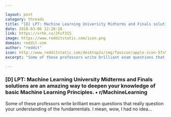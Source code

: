 ```yaml
---

layout: post
category: threads
title: "[D] LPT: Machine Learning University Midterms and Finals solutions are an amazing way to deepen your knowledge of basic Machine Learning Principles."
date: 2018-03-06 12:28:18
link: https://vrhk.co/2Fuf31S
image: https://www.redditstatic.com/icon.png
domain: reddit.com
author: "reddit"
icon: http://www.redditstatic.com/desktop2x/img/favicon/apple-icon-57x57.png
excerpt: "Some of these professors write brilliant exam questions that really question your understanding of the fundamentals. I mean, wow, I had no idea..."

---
```


### [D] LPT: Machine Learning University Midterms and Finals solutions are an amazing way to deepen your knowledge of basic Machine Learning Principles. • r/MachineLearning

Some of these professors write brilliant exam questions that really question your understanding of the fundamentals. I mean, wow, I had no idea...